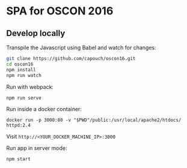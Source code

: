 # SPA for OSCON 2016


## Develop locally

Transpile the Javascript using Babel and watch for changes:

```bash
git clone https://github.com/capouch/oscon16.git
cd oscon16
npm install
npm run watch
```

Run with webpack:

```bash
npm run serve
```

Run inside a docker container:

```
docker run -p 3000:80 -v "$PWD"/public:/usr/local/apache2/htdocs/ httpd:2.4
```

Visit `http://<YOUR_DOCKER_MACHINE_IP>:3000`

Run app in server mode:

```
npm start
```

